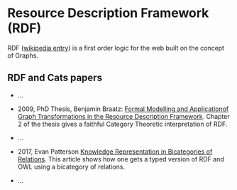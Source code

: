 # Resource Description Framework  (RDF)

RDF ([wikipedia entry](https://en.wikipedia.org/wiki/Resource_Description_Framework)) is a first order logic for the web built on the concept of Graphs.


## RDF and Cats papers

* ...

* 2009, PhD Thesis, Benjamin Braatz: [Formal Modelling and Applicationof Graph Transformations in the Resource Description Framework](https://pdfs.semanticscholar.org/b8c8/5a3e7a04020259ec9a58c7e5563033f52844.pdf). Chapter 2 of the thesis gives a faithful Category Theoretic interpretation of RDF. 

* ...

* 2017, Evan Patterson [Knowledge Representation in Bicategories of Relations](https://www.epatters.org/assets/papers/2017-relational-ologs.pdf). This article shows how one gets a typed version of RDF and OWL using a bicategory of relations.

* ...


